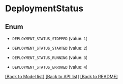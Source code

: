 # DeploymentStatus

## Enum


* `DEPLOYMENT_STATUS_STOPPED` (value: `1`)

* `DEPLOYMENT_STATUS_STARTED` (value: `2`)

* `DEPLOYMENT_STATUS_RUNNING` (value: `3`)

* `DEPLOYMENT_STATUS_ERRORED` (value: `4`)


[[Back to Model list]](../README.md#documentation-for-models) [[Back to API list]](../README.md#documentation-for-api-endpoints) [[Back to README]](../README.md)


